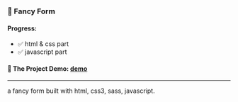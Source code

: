 ### :ribbon: Fancy Form

#### Progress:
- :white_check_mark: html & css part
- :white_check_mark: javascript part

#### :eyes: The Project Demo: [demo](https://sincerity628.github.io/css-part/learn-sass/fancy-form/)

---

a fancy form built with html, css3, sass, javascript.
